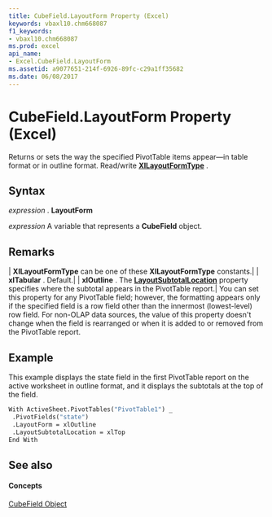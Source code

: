 ```yaml
---
title: CubeField.LayoutForm Property (Excel)
keywords: vbaxl10.chm668087
f1_keywords:
- vbaxl10.chm668087
ms.prod: excel
api_name:
- Excel.CubeField.LayoutForm
ms.assetid: a9077651-214f-6926-89fc-c29a1ff35682
ms.date: 06/08/2017
---
```



# CubeField.LayoutForm Property (Excel)

Returns or sets the way the specified PivotTable items appear—in table format or in outline format. Read/write **[XlLayoutFormType](xllayoutformtype-enumeration-excel.md)** .


## Syntax

 _expression_ . **LayoutForm**

 _expression_ A variable that represents a **CubeField** object.


## Remarks



| **XlLayoutFormType** can be one of these **XlLayoutFormType** constants.|
| **xlTabular** . Default.|
| **xlOutline** . The **[LayoutSubtotalLocation](cubefield-layoutsubtotallocation-property-excel.md)** property specifies where the subtotal appears in the PivotTable report.|
You can set this property for any PivotTable field; however, the formatting appears only if the specified field is a row field other than the innermost (lowest-level) row field. For non-OLAP data sources, the value of this property doesn't change when the field is rearranged or when it is added to or removed from the PivotTable report.


## Example

This example displays the state field in the first PivotTable report on the active worksheet in outline format, and it displays the subtotals at the top of the field.


```vb
With ActiveSheet.PivotTables("PivotTable1") _ 
 .PivotFields("state") 
 .LayoutForm = xlOutline 
 .LayoutSubtotalLocation = xlTop 
End With
```


## See also


#### Concepts


[CubeField Object](cubefield-object-excel.md)

